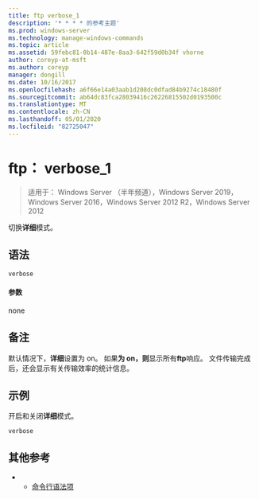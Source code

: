 ```yaml
---
title: ftp verbose_1
description: '* * * * 的参考主题'
ms.prod: windows-server
ms.technology: manage-windows-commands
ms.topic: article
ms.assetid: 59febc81-0b14-487e-8aa3-642f59d0b34f vhorne
author: coreyp-at-msft
ms.author: coreyp
manager: dongill
ms.date: 10/16/2017
ms.openlocfilehash: a6f66e14a03aab1d208dc0dfad84b9274c18480f
ms.sourcegitcommit: ab64dc83fca28039416c26226815502d0193500c
ms.translationtype: MT
ms.contentlocale: zh-CN
ms.lasthandoff: 05/01/2020
ms.locfileid: "82725047"
---
```

# <a name="ftp-verbose_1"></a>ftp： verbose_1

> 适用于： Windows Server （半年频道），Windows Server 2019，Windows Server 2016，Windows Server 2012 R2，Windows Server 2012

切换**详细**模式。   
## <a name="syntax"></a>语法  
```  
verbose  
```  
#### <a name="parameters"></a>参数  
none  
## <a name="remarks"></a>备注  
默认情况下，**详细**设置为 on。  如果**为 on，则**显示所有**ftp**响应。  文件传输完成后，还会显示有关传输效率的统计信息。  
## <a name="examples"></a>示例  
开启和关闭**详细**模式。  
```  
verbose  
```  
## <a name="additional-references"></a>其他参考  
-   - [命令行语法项](command-line-syntax-key.md)  
